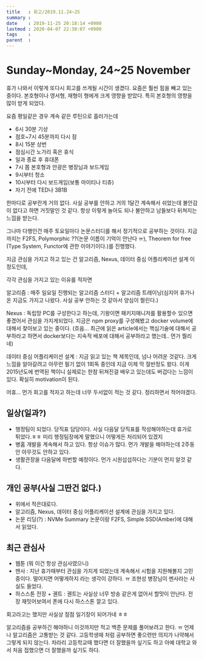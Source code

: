 ```yaml
---
title   : 회고/2019.11.24~25
summary : 
date    : 2019-11-25 20:18:14 +0900
lastmod : 2020-04-07 22:30:07 +0900
tags    : 
parent  : 
---
```

# Sunday~Monday, 24~25 November

휴가 나와서 이렇게 또다시 회고를 쓰게될 시간이 생겼다. 요즘은 훨씬 힘을 빼고 있는 중이다. 본호형이나 영서형, 재형이 형에게 크게 영향을 받았다. 특히 본호형의 영향을 많이 받게 되었다.

요즘 평일같은 경우 계속 같은 루틴으로 흘러가는데

- 6시 30분 기상
- 점호~7시 45분까지 다시 잠
- 8시 15분 상번
- 점심시간 노가리 혹은 휴식
- 일과 종료 후 휴대폰
- 7시 쯤 본호형과 안광은 병장님과 보드게임
- 9시부터 청소
- 10시부터 다시 보드게임(보통 마이티나 티츄)
- 자기 전에 TED나 3B1B

한마디로 공부란게 거의 없다. 사실 공부를 안하고 거의 1달간 계속해서 쉬었는데 불안감이 없다고 하면 거짓말인 것 같다. 항상 이렇게 놀아도 되나 불안하고 남들보다 뒤쳐지는 느낌을 받는다.

그나마 다행인건 매주 토요일마다 논문스터디를 해서 정기적으로 공부하는 것이다. 지금까지는 F2FS, Polymorphic ??(논문 이름이 기억이 안난다 ㅠ), Theorem for free (Type System, Functor에 관한 이야기이다.)를 진행했다.

지금 관심을 가지고 하고 있는 건 알고리즘, Nexus, 데이터 중심 어플리케이션 설계 이 정도인데,

각각 관심을 가지고 있는 이유를 적자면

알고리즘 : 매주 일요일 진행되는 알고리즘 스터디 + 알고리즘 트레이닝(심지어 휴가나온 지금도 가지고 나왔다. 사실 공부 안하는 것 같아서 양심이 찔린다.)

Nexus : 독립망 PC를 구성한다고 하는데, 기왕이면 패키지매니저를 활용할수 있으면 좋겠어서 관심을 가지게되었다. 지금은 npm proxy를 구성해봤고 docker volume에 대해서 찾아보고 있는 중이다. (흐음... 최근에 읽은 article에서는 핵심기술에 대해서 공부하라고 하면서 docker보다는 지속적 배포에 대해서 공부하라고 했는데.. 먼가 찔리네)

데이터 중심 어플리케이션 설계 : 지금 읽고 있는 책 제목인데, 넘나 어려운 것같다. 크게 느낌을 알아갈려고 아무런 필기 없이 1회독 중인데 지금 이제 막 절반정도 왔다. 이게 2015년도에 번역된 책이니 실제로는 한참 뒤쳐진걸 배우고 있는데도 버겁다는 느낌이 있다. 확실히 motivation이 된다.

어휴... 먼가 회고를 적자고 하는데 너무 두서없이 적는 것 같다. 정리하면서 적어야겠다.

## 일상(일과?)

- 행정팀이 되었다. 당직표 담당이다. 사실 다음달 당직표를 작성해야하는데 휴가로 튀었다.ㅎㅎ 미리 행정팀장에게 말했으니 어떻게든 처리되어 있겠지
- 병홈 개발을 계속해서 하고 있다. 항상 이슈가 많다. 먼가 개발을 해야하는데 2주동안 아무것도 안하고 있다.
- 생활관장을 다음달에 하번할 예정이다. 먼가 시원섭섭하다는 기분이 먼지 알것 같다.

## 개인 공부(사실 그딴건 없다.)

- 위에서 적은대로다.
- 알고리즘, Nexus, 데이터 중심 어플리케이션 설계에 관심을 가지고 있다.
- 논문 리딩(?) : NVMe Summary 논문이랑 F2FS, Simple SSD(Amber)에 대해서 읽었다.

## 최근 관심사

- 웹툰 (뭐 이건 항상 관심사였으니)
- 멘사 : 지난 휴가때부터 관심을 가지게 되었는데 계속해서 시험을 지원해볼지 고민중이다. 떨어지면 어떻게하지 라는 생각이 강하다. ㅠ 조현성 병장님이 멘사라는 사실도 들었다.
- 하스스톤 전장 + 궨트 : 궨트는 사실상 너무 방송 같은게 없어서 할맛이 안난다. 전장 재밋어보여서 폰에 다시 하스스톤 깔고 있다.

회고라고는 했지만 사실상 점점 일기장이 되어가네 ㅎㅎ

알고리즘을 공부하긴 해야하니 이것까지만 적고 백준 문제를 풀어보려고 한다. ㅠ 언제나 알고리즘은 고통받는 것 같다. 고등학생때 처럼 공부하면 좋으련만 의지가 나약해서 그렇게 되지 않는다. 차라리 고등학교때 했다면 더 잘했을까 싶기도 하고 아예 대학교 와서 처음 접했으면 더 잘했을까 싶기도 하다.

